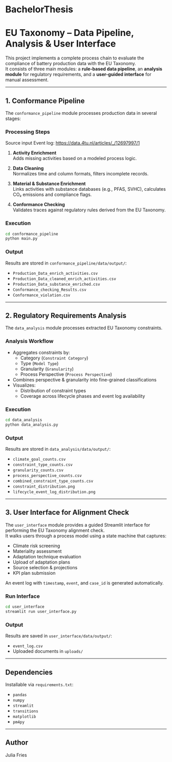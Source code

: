 # BachelorThesis
# EU Taxonomy – Data Pipeline, Analysis & User Interface

This project implements a complete process chain to evaluate the compliance of battery production data with the EU Taxonomy.  
It consists of three main modules: a **rule-based data pipeline**, an **analysis module** for regulatory requirements, and a **user-guided interface** for manual assessment.

---

## 1. Conformance Pipeline

The `conformance_pipeline` module processes production data in several stages:

### Processing Steps

Source input Event log: https://data.4tu.nl/articles/_/12697997/1

1. **Activity Enrichment**  
   Adds missing activities based on a modeled process logic.

2. **Data Cleaning**  
   Normalizes time and column formats, filters incomplete records.

3. **Material & Substance Enrichment**  
   Links activities with substance databases (e.g., PFAS, SVHC), calculates CO₂ emissions and compliance flags.

4. **Conformance Checking**  
   Validates traces against regulatory rules derived from the EU Taxonomy.

### Execution

```bash
cd conformance_pipeline
python main.py
```

### Output

Results are stored in `conformance_pipeline/data/output/`:

- `Production_Data_enrich_activities.csv`
- `Production_Data_cleaned_enrich_activities.csv`
- `Production_Data_substance_enriched.csv`
- `Conformance_checking_Results.csv`
- `Conformance_violation.csv`

---

## 2. Regulatory Requirements Analysis

The `data_analysis` module processes extracted EU Taxonomy constraints.

### Analysis Workflow

- Aggregates constraints by:
  - Category (`Constraint Category`)
  - Type (`Model Type`)
  - Granularity (`Granularity`)
  - Process Perspective (`Process Perspective`)
- Combines perspective & granularity into fine-grained classifications
- Visualizes:
  - Distribution of constraint types
  - Coverage across lifecycle phases and event log availability

### Execution

```bash
cd data_analysis
python data_analysis.py
```

### Output

Results are stored in `data_analysis/data/output/`:

- `climate_goal_counts.csv`
- `constraint_type_counts.csv`
- `granularity_counts.csv`
- `process_perspective_counts.csv`
- `combined_constraint_type_counts.csv`
- `constraint_distribution.png`
- `lifecycle_event_log_distribution.png`

---

## 3. User Interface for Alignment Check

The `user_interface` module provides a guided Streamlit interface for performing the EU Taxonomy alignment check.  
It walks users through a process model using a state machine that captures:

- Climate risk screening
- Materiality assessment
- Adaptation technique evaluation
- Upload of adaptation plans
- Source selection & projections
- KPI plan submission

An event log with `timestamp`, `event`, and `case_id` is generated automatically.

### Run Interface

```bash
cd user_interface
streamlit run user_interface.py
```

### Output

Results are saved in `user_interface/data/output/`:

- `event_log.csv`
- Uploaded documents in `uploads/`

---

## Dependencies

Installable via `requirements.txt`:

- `pandas`
- `numpy`
- `streamlit`
- `transitions`
- `matplotlib`
- `pm4py`

---

## Author

Julia Fries  